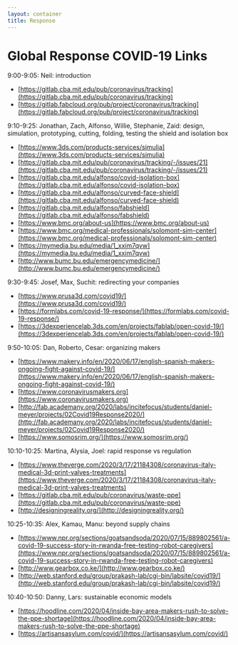 ```yaml
---
layout: container
title: Response
---
```


# Global Response COVID-19 Links

9:00-9:05: Neil: introduction

* [https://gitlab.cba.mit.edu/pub/coronavirus/tracking](https://gitlab.cba.mit.edu/pub/coronavirus/tracking)
* [https://gitlab.fabcloud.org/pub/project/coronavirus/tracking](https://gitlab.fabcloud.org/pub/project/coronavirus/tracking)


9:10-9:25: Jonathan, Zach, Alfonso, Willie, Stephanie, Zaid: design, simulation, prototyping, cutting, folding, testing the shield and isolation box


* [https://www.3ds.com/products-services/simulia](https://www.3ds.com/products-services/simulia)
* [https://gitlab.cba.mit.edu/pub/coronavirus/tracking/-/issues/21](https://gitlab.cba.mit.edu/pub/coronavirus/tracking/-/issues/21)
* [https://gitlab.cba.mit.edu/alfonso/covid-isolation-box](https://gitlab.cba.mit.edu/alfonso/covid-isolation-box)
* [https://gitlab.cba.mit.edu/alfonso/curved-face-shield](https://gitlab.cba.mit.edu/alfonso/curved-face-shield)
* [https://gitlab.cba.mit.edu/alfonso/fabshield](https://gitlab.cba.mit.edu/alfonso/fabshield)
* [https://www.bmc.org/about-us](https://www.bmc.org/about-us)
* [https://www.bmc.org/medical-professionals/solomont-sim-center](https://www.bmc.org/medical-professionals/solomont-sim-center)
* [https://mymedia.bu.edu/media/1_xxim7qvw](https://mymedia.bu.edu/media/1_xxim7qvw)
* [http://www.bumc.bu.edu/emergencymedicine/](http://www.bumc.bu.edu/emergencymedicine/)


9:30-9:45: Josef, Max, Suchit: redirecting your companies


* [https://www.prusa3d.com/covid19/](https://www.prusa3d.com/covid19/)
* [https://formlabs.com/covid-19-response/](https://formlabs.com/covid-19-response/)
* [https://3dexperiencelab.3ds.com/en/projects/fablab/open-covid-19/](https://3dexperiencelab.3ds.com/en/projects/fablab/open-covid-19/)


9:50-10:05: Dan, Roberto, Cesar: organizing makers


* [https://www.makery.info/en/2020/06/17/english-spanish-makers-ongoing-fight-against-covid-19/](https://www.makery.info/en/2020/06/17/english-spanish-makers-ongoing-fight-against-covid-19/)
* [https://www.coronavirusmakers.org](https://www.coronavirusmakers.org)
* [http://fab.academany.org/2020/labs/incitefocus/students/daniel-meyer/projects/02Covid19Response2020/](http://fab.academany.org/2020/labs/incitefocus/students/daniel-meyer/projects/02Covid19Response2020/)
* [https://www.somosrim.org/](https://www.somosrim.org/)


10:10-10:25: Martina, Alysia, Joel: rapid response vs regulation


* [https://www.theverge.com/2020/3/17/21184308/coronavirus-italy-medical-3d-print-valves-treatments](https://www.theverge.com/2020/3/17/21184308/coronavirus-italy-medical-3d-print-valves-treatments)
* [https://gitlab.cba.mit.edu/pub/coronavirus/waste-ppe](https://gitlab.cba.mit.edu/pub/coronavirus/waste-ppe)
* [http://designingreality.org/](http://designingreality.org/)


10:25-10:35: Alex, Kamau, Manu: beyond supply chains


* [https://www.npr.org/sections/goatsandsoda/2020/07/15/889802561/a-covid-19-success-story-in-rwanda-free-testing-robot-caregivers](https://www.npr.org/sections/goatsandsoda/2020/07/15/889802561/a-covid-19-success-story-in-rwanda-free-testing-robot-caregivers)
* [http://www.gearbox.co.ke/](http://www.gearbox.co.ke/)
* [http://web.stanford.edu/group/prakash-lab/cgi-bin/labsite/covid19/](http://web.stanford.edu/group/prakash-lab/cgi-bin/labsite/covid19/)


10:40-10:50: Danny, Lars: sustainable economic models


* [https://hoodline.com/2020/04/inside-bay-area-makers-rush-to-solve-the-ppe-shortage](https://hoodline.com/2020/04/inside-bay-area-makers-rush-to-solve-the-ppe-shortage)
* [https://artisansasylum.com/covid/](https://artisansasylum.com/covid/)



